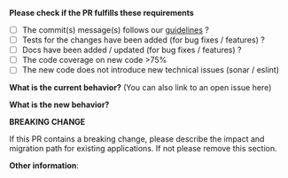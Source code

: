 **Please check if the PR fulfills these requirements**

- [ ] The commit(s) message(s) follows our [guidelines](https://github.com/talend/tools/blob/master/tools-root-github/CONTRIBUTING.md#commit-message-format) ?
- [ ] Tests for the changes have been added (for bug fixes / features) ?
- [ ] Docs have been added / updated (for bug fixes / features) ?
- [ ] The code coverage on new code >75%
- [ ] The new code does not introduce new technical issues (sonar / eslint)

**What is the current behavior?** (You can also link to an open issue here)



**What is the new behavior?**



**BREAKING CHANGE**

If this PR contains a breaking change, please describe the impact and migration
path for existing applications.
If not please remove this section.

**Other information**:
